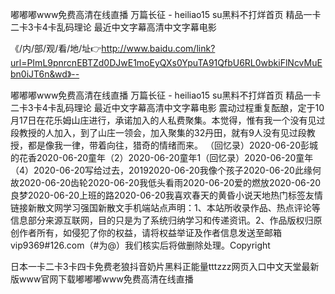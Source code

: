 嘟嘟嘟www免费高清在线直播
万篇长征 - heiliao15 su黑料不打烊首页
精品一卡二卡3卡4卡乱码理论
最近中文字幕高清中文字幕电影


《/内/部/观/看/地/址👉http://www.baidu.com/link?url=PImL9pnrcnEBTZd0DJwE1moEyQXs0YpuTA91QfbU6RL0wbkiFlNcvMuEbn0iJT6n&wd》--

嘟嘟嘟www免费高清在线直播
万篇长征 - heiliao15 su黑料不打烊首页
精品一卡二卡3卡4卡乱码理论
最近中文字幕高清中文字幕电影
震动过程重复酝酿，定于10月17日在花乐姆山庄进行，承诺加入的人私费聚集。本觉得，惟有我一个没有见过段教授的人加入，到了山庄一领会，加入聚集的32丹田，就有9人没有见过段教授，都是像我一律，带着向往，猎奇的情绪而来。
（回忆录）2020-06-20彭城的花香2020-06-20童年（2）2020-06-20童年1（回忆录）2020-06-20童年（4）2020-06-20写给过去，20192020-06-20我像个孩子2020-06-20此缘何故2020-06-20齿轮2020-06-20我低头看雨2020-06-20爱的燃放2020-06-20良梦2020-06-20上班的路2020-06-20我喜欢春天的黄昏小说天地热门标签友情链接新散文网学习强国新散文手机端站点声明：1、本站所收录作品、热点评论等信息部分来源互联网，目的只是为了系统归纳学习和传递资讯。2、作品版权归原创作者所有，如侵犯了你的权益，请将权益举证及作者信息发送至邮箱vip9369#126.com（#为@）我们核实后将做删除处理。Copyright





日本一卡二卡3卡四卡免费老狼抖音奶片黑料正能量tttzzz网页入口中文天堂最新版www官网下载嘟嘟嘟www免费高清在线直播
